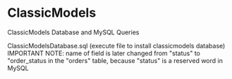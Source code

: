 # ClassicModels
ClassicModels Database and MySQL Queries


ClassicModelsDatabase.sql (execute file to install classicmodels database)
IMPORTANT NOTE: name of field is later changed from "status" to "order_status in the "orders" table, because "status" is a reserved word in MySQL

